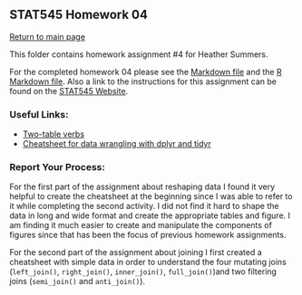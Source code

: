 
## STAT545 Homework 04
[Return to main page](https://github.com/heathersummers/STAT545-hw-Summers-Heather)

This folder contains homework assignment #4 for Heather Summers.

For the completed homework 04 please see the [Markdown file](https://github.com/heathersummers/STAT545-hw-Summers-Heather/blob/master/hw04/hw_04.md) and the [R Markdown file](https://github.com/heathersummers/STAT545-hw-Summers-Heather/blob/master/hw04/hw%2004.Rmd). Also a link to the instructions for this assignment can be found on the [STAT545 Website](http://stat545.com/hw04_tidy-data-joins.html).

### Useful Links:
- [Two-table verbs](https://cran.r-project.org/web/packages/dplyr/vignettes/two-table.html)
- [Cheatsheet for data wrangling with dplyr and tidyr](https://www.rstudio.com/wp-content/uploads/2015/02/data-wrangling-cheatsheet.pdf)

### Report Your Process:
For the first part of the assignment about reshaping data I found it very helpful to create the cheatsheet at the beginning since I was able to refer to it while completing the second activity. I did not find it hard to shape the data in long and wide format and create the appropriate tables and figure. I am finding it much easier to create and manipulate the components of figures since that has been the focus of previous homework assignments.

For the second part of the assignment about joining I first created a cheatsheet with simple data in order to understand the four mutating joins (`left_join()`, `right_join()`, `inner_join()`, `full_join()`)and two filtering joins (`semi_join()` and `anti_join()`).
